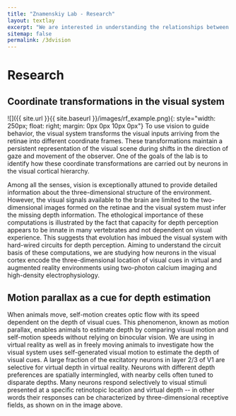 ```yaml
---
title: "Znamenskiy Lab - Research"
layout: textlay
excerpt: "We are interested in understanding the relationships between gene expression, connectivity and function of cortical neurons."
sitemap: false
permalink: /3dvision
---
```


# Research

## Coordinate transformations in the visual system

![]({{ site.url }}{{ site.baseurl }}/images/rf_example.png){: style="width: 250px; float: right; margin: 0px 0px 10px 0px"}
To use vision to guide behavior, the visual system transforms the visual
inputs arriving from the retinae into different coordinate frames. These
transformations maintain a persistent representation of the visual scene during
shifts in the direction of gaze and movement of the observer. One of the goals
of the lab is to identify how these coordinate transformations are carried out
by neurons in the visual cortical hierarchy.

Among all the senses, vision is exceptionally attuned to provide detailed information about
the three-dimensional structure of the environment. However, the visual signals
available to the brain are limited to the two-dimensional images formed on the
retinae and the visual system must infer the missing depth information. The
ethological importance of these computations is illustrated by the fact that
capacity for depth perception appears to be innate in many vertebrates and not
dependent on visual experience. This suggests that evolution has imbued the visual
system with hard-wired circuits for depth perception. Aiming to understand the circuit
basis of these computations, we are studying how neurons in the visual cortex encode the
three-dimensional location of visual cues in virtual and augmented reality environments
using two-photon calcium imaging and high-density electrophysiology.

## Motion parallax as a cue for depth estimation

When animals move, self-motion creates optic flow with its speed dependent on the depth of visual cues. This phenomenon, known as motion parallax, enables animals to estimate depth by comparing visual motion and self-motion speeds without relying on binocular vision. We are
using in virtual reality as well as in freely moving animals to investigate how the visual system uses self-generated visual motion to estimate the depth of visual cues. A large fraction of the excitatory neurons in layer 2/3 of V1 are selective for virtual depth in virtual reality. Neurons with different depth preferences are spatially intermingled, with nearby cells often tuned to disparate depths. Many neurons respond selectively to visual stimuli presented at a specific retinotopic location and virtual depth -- in other words
their responses can be characterized by three-dimensional receptive fields, as shown on in the image above.
